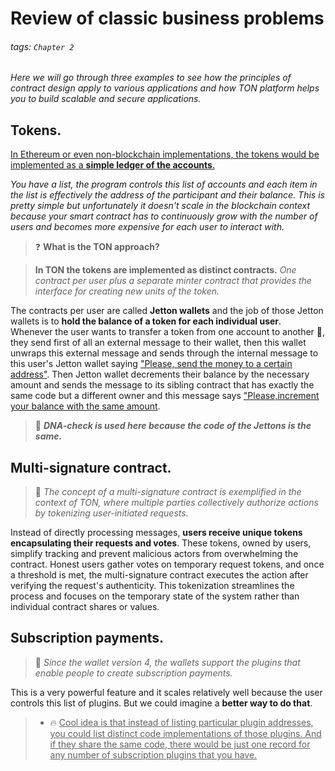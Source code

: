 # Review of classic business problems

###### tags: `Chapter 2`

*Here we will go through three examples to see how the principles of contract design apply to various applications and how TON platform helps you to build scalable and secure applications.*

## Tokens.

<u>In Ethereum or even non-blockchain implementations, the tokens would be implemented as a **simple ledger of the accounts**. </u>

*You have a list, the program controls this list of accounts and each item in the list is effectively the address of the participant and their balance. This is pretty simple but unfortunately it doesn't scale in the blockchain context because your smart contract has to continuously grow with the number of users and becomes more expensive for each user to interact with.*

> :question: **What is the TON approach?**

> **In TON the tokens are implemented as distinct contracts.**
*One contract per user plus a separate minter contract that provides the interface for creating new units of the token.*

The contracts per user are called **Jetton wallets** and the job of those Jetton wallets is to **hold the balance of a token for each individual user**. Whenever the user wants to transfer a token from one account to another :money_with_wings:, they send first of all an external message to their wallet, then this wallet unwraps this external message and sends through the internal message to this user's Jetton wallet saying <u>"Please, send the money to a certain address"</u>. Then Jetton wallet decrements their balance by the necessary amount and sends the message to its sibling contract that has exactly the same code but a different owner and this message says <u>"Please,increment your balance with the same amount</u>.

> :bread: ***DNA-check is used here because the code of the Jettons is the same.***

## Multi-signature contract.

> :book: *The concept of a multi-signature contract is exemplified in the context of TON, where multiple parties collectively authorize actions by tokenizing user-initiated requests.*

Instead of directly processing messages, **users receive unique tokens encapsulating their requests and votes**. These tokens, owned by users, simplify tracking and prevent malicious actors from overwhelming the contract. Honest users gather votes on temporary request tokens, and once a threshold is met, the multi-signature contract executes the action after verifying the request's authenticity. This tokenization streamlines the process and focuses on the temporary state of the system rather than individual contract shares or values.

## Subscription payments.

> :eyes: *Since the wallet version 4, the wallets support the plugins that enable people to create subscription payments.*

This is a very powerful feature and it scales relatively well because the user controls this list of plugins. But we could imagine a **better way to do that**.

> - :fire: <u> Cool idea is that instead of listing particular plugin addresses, you could list distinct code implementations of those plugins. And if they share the same code, there would be just one record for any number of subscription plugins that you have. <u> 
